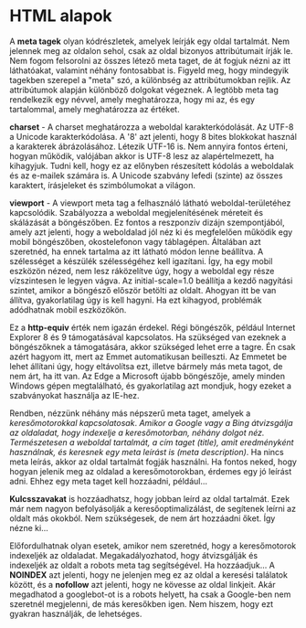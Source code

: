 # HTML alapok

A **meta tagek** olyan kódrészletek, amelyek leírják egy oldal tartalmát. Nem jelennek meg az oldalon sehol, csak az oldal bizonyos attribútumait írják le. Nem fogom felsorolni az összes létező meta taget, de át fogjuk nézni az itt láthatóakat, valamint néhány fontosabbat is. Figyeld meg, hogy mindegyik tagekben szerepel a "meta" szó, a különbség az attribútumokban rejlik. Az attribútumok alapján különböző dolgokat végeznek. A legtöbb meta tag rendelkezik egy névvel, amely meghatározza, hogy mi az, és egy tartalommal, amely meghatározza az értéket.

**charset** - A charset meghatározza a weboldal karakterkódolását. Az UTF-8 a Unicode karakterkódolása. A '8' azt jelenti, hogy 8 bites blokkokat használ a karakterek ábrázolásához. Létezik UTF-16 is. Nem annyira fontos érteni, hogyan működik, valójában akkor is UTF-8 lesz az alapértelmezett, ha kihagyjuk. Tudni kell, hogy ez az előnyben részesített kódolás a weboldalak és az e-mailek számára is. A Unicode szabvány lefedi (szinte) az összes karaktert, írásjeleket és szimbólumokat a világon.

**viewport** - A viewport meta tag a felhasználó látható weboldal-területéhez kapcsolódik. Szabályozza a weboldal megjelenítésének méreteit és skálázását a böngészőben. Ez fontos a reszponzív dizájn szempontjából, amely azt jelenti, hogy a weboldalad jól néz ki és megfelelően működik egy mobil böngészőben, okostelefonon vagy táblagépen. Általában azt szeretnéd, ha ennek tartalma az itt látható módon lenne beállítva. A szélességet a készülék szélességéhez kell igazítani. Így, ha egy mobil eszközön nézed, nem lesz ráközelítve úgy, hogy a weboldal egy része vízszintesen le legyen vágva. Az initial-scale=1.0 beállítja a kezdő nagyítási szintet, amikor a böngésző először betölti az oldalt. Ahogyan itt be van állítva, gyakorlatilag úgy is kell hagyni. Ha ezt kihagyod, problémák adódhatnak mobil eszközökön.

Ez a **http-equiv** érték nem igazán érdekel. Régi böngészők, például Internet Explorer 8 és 9 támogatásával kapcsolatos. Ha szükséged van ezeknek a böngészőknek a támogatására, akkor szükséged lehet erre a tagre. Én csak azért hagyom itt, mert az Emmet automatikusan beilleszti. Az Emmetet be lehet állítani úgy, hogy eltávolítsa ezt, illetve bármely más meta tagot, de nem árt, ha itt van. Az Edge a Microsoft újabb böngészője, amely minden Windows gépen megtalálható, és gyakorlatilag azt mondjuk, hogy ezeket a szabványokat használja az IE-hez.

Rendben, nézzünk néhány más népszerű meta taget, amelyek a *keresőmotorokkal kapcsolatosak*. *Amikor a Google vagy a Bing átvizsgálja az oldaladat, hogy indexelje a keresőmotorban, néhány dolgot néz. Természetesen a weboldal tartalmát, a cím taget (title), amit eredményként használnak, és keresnek egy meta leírást is (meta description)*. Ha nincs meta leírás, akkor az oldal tartalmát fogják használni. Ha fontos neked, hogy hogyan jelenik meg az oldalad a keresőmotorokban, érdemes egy jó leírást adni. Ehhez egy meta taget kell hozzáadni, például...

**Kulcsszavakat** is hozzáadhatsz, hogy jobban leírd az oldal tartalmát. Ezek már nem nagyon befolyásolják a keresőoptimalizálást, de segítenek leírni az oldalt más okokból. Nem szükségesek, de nem árt hozzáadni őket. Így nézne ki...

Előfordulhatnak olyan esetek, amikor nem szeretnéd, hogy a keresőmotorok indexeljék az oldaladat. Megakadályozhatod, hogy átvizsgálják és indexeljék az oldalt a robots meta tag segítségével. Ha hozzáadjuk... A **NOINDEX** azt jelenti, hogy ne jelenjen meg ez az oldal a keresési találatok között, és a **nofollow** azt jelenti, hogy ne kövesse az oldal linkjeit. Akár megadhatod a googlebot-ot is a robots helyett, ha csak a Google-ben nem szeretnél megjelenni, de más keresőkben igen. Nem hiszem, hogy ezt gyakran használják, de lehetséges.

